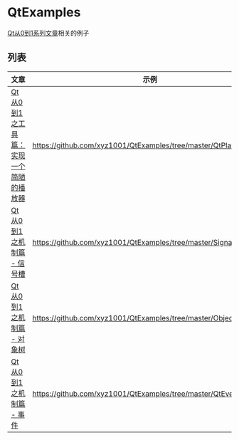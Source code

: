 # QtExamples

[Qt从0到1系列文章](http://xyz1001.xyz/tags/Qt%E4%BB%8E0%E5%88%B01/)相关的例子

## 列表

| 文章                                                                             | 示例                                                              |
| ---                                                                              | ---                                                               |
| [Qt从0到1之工具篇：实现一个简陋的播放器](http://xyz1001.xyz/articles/16527.html) | https://github.com/xyz1001/QtExamples/tree/master/QtPlayer        |
| [Qt从0到1之机制篇 - 信号槽](http://xyz1001.xyz/articles/19581.html)              | https://github.com/xyz1001/QtExamples/tree/master/SignalsAndSlots |
| [Qt从0到1之机制篇 - 对象树](http://xyz1001.xyz/articles/44230.html)              | https://github.com/xyz1001/QtExamples/tree/master/ObjectTrees     |
| [Qt从0到1之机制篇 - 事件](http://xyz1001.xyz/articles/11422.html)                | https://github.com/xyz1001/QtExamples/tree/master/QtEvent         |
